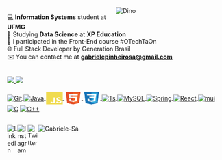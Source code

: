 <img align="right" alt="Dino" width="250" src="https://i2.wp.com/payload.cargocollective.com/1/2/85239/3448177/under-con.gif">

💻 **Information Systems** student at **UFMG**
<br>
🎲 Studying **Data Science** at **XP Education**
<br>
🎨 I participated in the Front-End course #OTechTaOn
<br>
🌐 Full Stack Developer by Generation Brasil
<br>
✉️  You can contact me at **gabrielepinheirosa@gmail.com**

<br/>

<a href="https://github.com/psgabriele">
<img height="156em" src="https://github-readme-stats.vercel.app/api?username=psgabriele&show_icons=true&theme=default&include_all_commits=true&count_private=true"/>
<img height="156em" src="https://github-readme-stats.vercel.app/api/top-langs/?username=psgabriele&layout=compact&langs_count=7&theme=default"/>


<div style="display: inline_block"><br>
  <img align="center" alt="Git" height="30" width="40" src="https://cdn.jsdelivr.net/gh/devicons/devicon/icons/git/git-original.svg" />
  <img align="center" alt="Java" height="30" width="40" src="https://cdn.jsdelivr.net/gh/devicons/devicon/icons/java/java-plain.svg" />
  <img align="center" alt="Js" height="30" width="40" src="https://raw.githubusercontent.com/devicons/devicon/master/icons/javascript/javascript-plain.svg">
  <img align="center" alt="HTML" height="30" width="40" src="https://raw.githubusercontent.com/devicons/devicon/master/icons/html5/html5-original.svg">
  <img align="center" alt="CSS" height="30" width="40" src="https://raw.githubusercontent.com/devicons/devicon/master/icons/css3/css3-original.svg">
  <img align="center" alt="Ts" height="30" width="40" src="https://cdn.jsdelivr.net/gh/devicons/devicon/icons/typescript/typescript-original.svg" />
  <img align="center" alt="MySQL" height="30" width="40" src="https://cdn.jsdelivr.net/gh/devicons/devicon/icons/mysql/mysql-plain.svg" />
  <img align="center" alt="Spring" height="30" width="40" src="https://cdn.jsdelivr.net/gh/devicons/devicon/icons/spring/spring-original.svg" />
  <img align="center" alt="React" height="30" width="40" src="https://cdn.jsdelivr.net/gh/devicons/devicon/icons/react/react-original.svg" />
  <img align="center" alt="mui" height="30" width="40" src="https://cdn.jsdelivr.net/gh/devicons/devicon/icons/materialui/materialui-original.svg" />
  <img align="center" alt="C" height="30" width="40" src="https://cdn.jsdelivr.net/gh/devicons/devicon/icons/c/c-original.svg" />
  <img align="center" alt="C++" height="30" width="40" src="https://cdn.jsdelivr.net/gh/devicons/devicon/icons/cplusplus/cplusplus-original.svg" />
</div>
 
##
<a href="https://www.linkedin.com/in/gabriele-s%C3%A1/">
  <img align="left" alt="LinkedIn" width="24px" src="https://cdn.jsdelivr.net/npm/simple-icons@v3/icons/linkedin.svg" />
</a>
<a href="https://www.instagram.com/psagabriele">
  <img align="left" alt="Instagram" width="24px" src="https://cdn.jsdelivr.net/npm/simple-icons@v3/icons/instagram.svg" />
</a>
<a href="https://twitter.com/psagabi">
  <img align="left" alt="Twitter" width="24px" src="https://cdn.jsdelivr.net/npm/simple-icons@3.13.0/icons/twitter.svg" />
</a>

<p> <img src="https://komarev.com/ghpvc/?username=psgabriele&color=0081C9" alt="Gabriele-Sá" /> </p>
